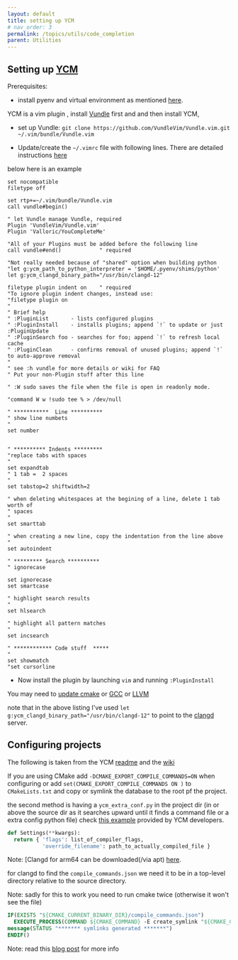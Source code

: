```yaml
---
layout: default
title: setting up YCM
# nav_order: 3 
permalink: /topics/utils/code_completion
parent: Utilities
---
```


## Setting up [YCM][YCM-URL]


Prerequisites:  
* install pyenv and virtual environment as mentioned [here](./setting_up_pyenv#building-with---enable-shared).

YCM is a vim plugin , install [Vundle](https://github.com/VundleVim/Vundle.vim) first and and then install YCM,  

*	set up Vundle:
	`git clone https://github.com/VundleVim/Vundle.vim.git ~/.vim/bundle/Vundle.vim`  

*	Update/create the `~/.vimrc` file with following lines. There are detailed instructions [here](https://github.com/VundleVim/Vundle.vim#quick-start)

below here is an example

```vim
set nocompatible
filetype off
 
set rtp+=~/.vim/bundle/Vundle.vim
call vundle#begin()
 
" let Vundle manage Vundle, required
Plugin 'VundleVim/Vundle.vim'
Plugin 'Valloric/YouCompleteMe'
 
"All of your Plugins must be added before the following line
call vundle#end()            " required

"Not really needed because of "shared" option when building python
"let g:ycm_path_to_python_interpreter = '$HOME/.pyenv/shims/python'
let g:ycm_clangd_binary_path="/usr/bin/clangd-12"

filetype plugin indent on    " required
"To ignore plugin indent changes, instead use:
"filetype plugin on
"
" Brief help
" :PluginList       - lists configured plugins
" :PluginInstall    - installs plugins; append `!` to update or just :PluginUpdate
" :PluginSearch foo - searches for foo; append `!` to refresh local cache
" :PluginClean      - confirms removal of unused plugins; append `!` to auto-approve removal
"
" see :h vundle for more details or wiki for FAQ
" Put your non-Plugin stuff after this line
 
" :W sudo saves the file when the file is open in readonly mode.
 
"command W w !sudo tee % > /dev/null
 
" ***********  Line **********
" show line numbets
"
set number
 
 
" ********** Indents *********
"replace tabs with spaces
"
set expandtab
" 1 tab =  2 spaces
"
set tabstop=2 shiftwidth=2

" when deleting whitespaces at the begining of a line, delete 1 tab worth of
" spaces
"
set smarttab
 
" when creating a new line, copy the indentation from the line above
"
set autoindent
 
" ********* Search **********
" ignorecase 

set ignorecase
set smartcase
 
" highlight search results 
"
set hlsearch
 
" highlight all pattern matches 
"
set incsearch
 
" ************ Code stuff  *****
"
set showmatch
"set cursorline 
```

*	Now install the plugin by launching `vim` and running `:PluginInstall`	

You may need to [update cmake](installing_cmake_locally) or [GCC](setup_cXX) or [LLVM][LLVM-LINK]

note that in the above listing I've used `let g:ycm_clangd_binary_path="/usr/bin/clangd-12"` to point to the [clangd][CLANGD-LINK] server.

## Configuring projects

The following is taken from the YCM [readme][YCM-README] and the [wiki][YCM-WIKI]

If you are using CMake add `-DCMAKE_EXPORT_COMPILE_COMMANDS=ON` when configuring or add 
`set(CMAKE_EXPORT_COMPILE_COMMANDS ON )` to `CMakeLists.txt` and copy or symlink the database to the root pf the project.

the second method is having a `ycm_extra_conf.py` in the project dir (in or above the source dir as it searches upward until it finds a command file or a extra config python file) check [this example][SAMPLE-CONF-PY] provided by YCM developers. 




```python
def Settings(**kwargs):
  return { 'flags': list_of_compiler_flags,
           'override_filename': path_to_actually_compiled_file }
```



Note: [Clangd for arm64 can be downloaded(/via apt) [here][CLANGD-LINK].


for clangd to find the `compile_commands.json` we need it to be in a top-level directory relative to the source directory. 

Note: sadly for this to work you need to run cmake twice (otherwise it won't see the file) 

```CMake
IF(EXISTS "${CMAKE_CURRENT_BINARY_DIR}/compile_commands.json")
  EXECUTE_PROCESS(COMMAND ${CMAKE_COMMAND} -E create_symlink "${CMAKE_CURRENT_BINARY_DIR}/compile_commands.json" "${PROJECT_SOURCE_DIR}/compile_commands.json")
message(STATUS "******* symlinks generated *******")
ENDIF()

```


Note: read this [blog post][blog-post-1] for more info

[YCM-URL]: https://github.com/ycm-core/YouCompleteMe/blob/master/README.md
[CLANGD-LINK]: https://clangd.llvm.org/
[LLVM-LINK]: https://apt.llvm.org/
[YCM-README]: https://github.com/ycm-core/YouCompleteMe#c-family-semantic-completion
[YCM-WIKI]: https://github.com/ycm-core/YouCompleteMe/wiki/C-family-Semantic-Completion-through-libclang
[SAMPLE-CONF-PY]:https://raw.githubusercontent.com/ycm-core/ycmd/66030cd94299114ae316796f3cad181cac8a007c/.ycm_extra_conf.py

[CLANGD-LINK]: https://ubuntu.pkgs.org/20.04/ubuntu-universe-arm64/clangd-10_10.0.0-4ubuntu1_arm64.deb.html
[blog-post-1]: https://bastian.rieck.me/blog/posts/2015/ycm_cmake/
